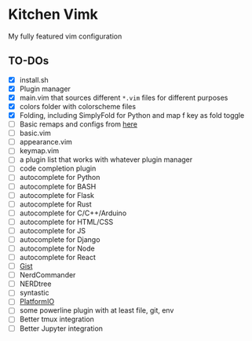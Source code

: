 # Kitchen Vimk

My fully featured vim configuration

## TO-DOs
- [x] install.sh
- [x] Plugin manager
- [x] main.vim that sources different `*.vim` files for different purposes
- [x] colors folder with colorscheme files
- [x] Folding, including SimplyFold for Python and map f key as fold toggle
- [ ] Basic remaps and configs from [here](http://marcgg.com/blog/2016/03/01/vimrc-example/)
- [ ] basic.vim
- [ ] appearance.vim
- [ ] keymap.vim
- [ ] a plugin list that works with whatever plugin manager
- [ ] code completion plugin
- [ ] autocomplete for Python
- [ ] autocomplete for BASH
- [ ] autocomplete for Flask
- [ ] autocomplete for Rust
- [ ] autocomplete for C/C++/Arduino
- [ ] autocomplete for HTML/CSS
- [ ] autocomplete for JS
- [ ] autocomplete for Django
- [ ] autocomplete for Node
- [ ] autocomplete for React
- [ ] [Gist](https://github.com/mattn/gist-vim)
- [ ] NerdCommander
- [ ] NERDtree
- [ ] syntastic
- [ ] [PlatformIO](http://docs.platformio.org/en/latest/ide/vim.html)
- [ ] some powerline plugin with at least file, git, env
- [ ] Better tmux integration
- [ ] Better Jupyter integration

